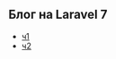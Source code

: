 ## Блог на Laravel 7

- [ч1](https://tokmakov.msk.ru/blog/item/595)
- [ч2](https://tokmakov.msk.ru/blog/item/596)
